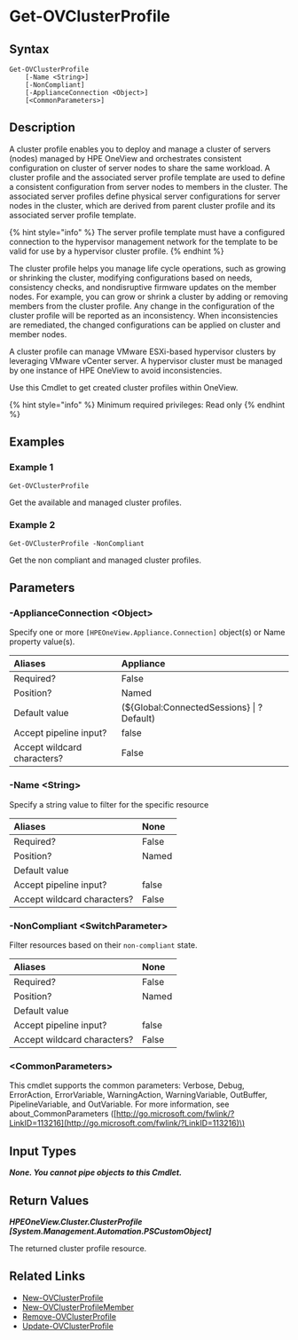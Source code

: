 ﻿---
description: Get a deployed cluster profile.
---

# Get-OVClusterProfile

## Syntax

```text
Get-OVClusterProfile
    [-Name <String>]
    [-NonCompliant]
    [-ApplianceConnection <Object>]
    [<CommonParameters>]
```

## Description

A cluster profile enables you to deploy and manage a cluster of servers (nodes) managed by HPE OneView and orchestrates consistent configuration on cluster of server nodes to share the same workload. A cluster profile and the associated server profile template are used to define a consistent configuration from server nodes to members in the cluster. The associated server profiles define physical server configurations for server nodes in the cluster, which are derived from parent cluster profile and its associated server profile template.

{% hint style="info" %}
The server profile template must have a configured connection to the hypervisor management network for the template to be valid for use by a hypervisor cluster profile.
{% endhint %}


The cluster profile helps you manage life cycle operations, such as growing or shrinking the cluster, modifying configurations based on needs, consistency checks, and nondisruptive firmware updates on the member nodes. For example, you can grow or shrink a cluster by adding or removing members from the cluster profile. Any change in the configuration of the cluster profile will be reported as an inconsistency. When inconsistencies are remediated, the changed configurations can be applied on cluster and member nodes.

A cluster profile can manage VMware ESXi-based hypervisor clusters by leveraging VMware vCenter server. A hypervisor cluster must be managed by one instance of HPE OneView to avoid inconsistencies.

Use this Cmdlet to get created cluster profiles within OneView.

{% hint style="info" %}
Minimum required privileges: Read only
{% endhint %}

## Examples

###  Example 1 

```text
Get-OVClusterProfile
```

Get the available and managed cluster profiles.

###  Example 2 

```text
Get-OVClusterProfile -NonCompliant
```

Get the non compliant and managed cluster profiles.

## Parameters

### -ApplianceConnection &lt;Object&gt;

Specify one or more `[HPEOneView.Appliance.Connection]` object(s) or Name property value(s).

| Aliases | Appliance |
| :--- | :--- |
| Required? | False |
| Position? | Named |
| Default value | (${Global:ConnectedSessions} &vert; ? Default) |
| Accept pipeline input? | false |
| Accept wildcard characters? | False |

### -Name &lt;String&gt;

Specify a string value to filter for the specific resource

| Aliases | None |
| :--- | :--- |
| Required? | False |
| Position? | Named |
| Default value |  |
| Accept pipeline input? | false |
| Accept wildcard characters? | False |

### -NonCompliant &lt;SwitchParameter&gt;

Filter resources based on their `non-compliant` state.

| Aliases | None |
| :--- | :--- |
| Required? | False |
| Position? | Named |
| Default value |  |
| Accept pipeline input? | false |
| Accept wildcard characters? | False |

### &lt;CommonParameters&gt;

This cmdlet supports the common parameters: Verbose, Debug, ErrorAction, ErrorVariable, WarningAction, WarningVariable, OutBuffer, PipelineVariable, and OutVariable. For more information, see about\_CommonParameters \([http://go.microsoft.com/fwlink/?LinkID=113216](http://go.microsoft.com/fwlink/?LinkID=113216)\)

## Input Types

_**None.  You cannot pipe objects to this Cmdlet.**_

## Return Values

_**HPEOneView.Cluster.ClusterProfile [System.Management.Automation.PSCustomObject]**_

The returned cluster profile resource.

## Related Links

* [New-OVClusterProfile](new-ovclusterprofile.md)
* [New-OVClusterProfileMember](new-ovclusterprofilemember.md)
* [Remove-OVClusterProfile](remove-ovclusterprofile.md)
* [Update-OVClusterProfile](update-ovclusterprofile.md)

